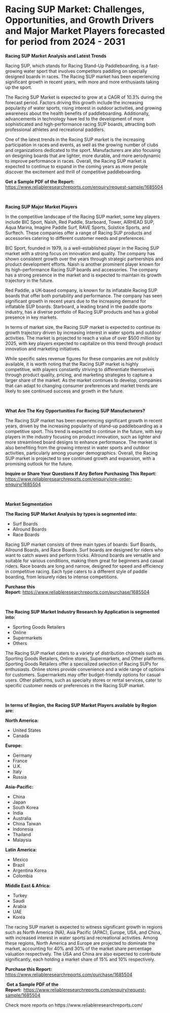 <p><h1>Racing SUP Market: Challenges, Opportunities, and Growth Drivers and Major Market Players forecasted for period from 2024 - 2031</h1></p><p><strong>Racing SUP Market Analysis and Latest Trends</strong></p>
<p><p>Racing SUP, which stands for Racing Stand-Up Paddleboarding, is a fast-growing water sport that involves competitors paddling on specially designed boards in races. The Racing SUP market has been experiencing significant growth in recent years, with more and more enthusiasts taking up the sport.</p><p>The Racing SUP Market is expected to grow at a CAGR of 10.3% during the forecast period. Factors driving this growth include the increasing popularity of water sports, rising interest in outdoor activities, and growing awareness about the health benefits of paddleboarding. Additionally, advancements in technology have led to the development of more sophisticated and high-performance racing SUP boards, attracting both professional athletes and recreational paddlers.</p><p>One of the latest trends in the Racing SUP market is the increasing participation in races and events, as well as the growing number of clubs and organizations dedicated to the sport. Manufacturers are also focusing on designing boards that are lighter, more durable, and more aerodynamic to improve performance in races. Overall, the Racing SUP market is expected to continue to expand in the coming years as more people discover the excitement and thrill of competitive paddleboarding.</p></p>
<p><strong>Get a Sample PDF of the Report:&nbsp;</strong> <a href="https://www.reliableresearchreports.com/enquiry/request-sample/1685504">https://www.reliableresearchreports.com/enquiry/request-sample/1685504</a></p>
<p>&nbsp;</p>
<p><strong>Racing SUP Major Market Players</strong></p>
<p><p>In the competitive landscape of the Racing SUP market, some key players include BIC Sport, Naish, Red Paddle, Starboard, Tower, AIRHEAD SUP, Aqua Marina, Imagine Paddle Surf, RAVE Sports, Solstice Sports, and Surftech. These companies offer a range of Racing SUP products and accessories catering to different customer needs and preferences.</p><p>BIC Sport, founded in 1979, is a well-established player in the Racing SUP market with a strong focus on innovation and quality. The company has shown consistent growth over the years through strategic partnerships and product development efforts. Naish is another prominent player known for its high-performance Racing SUP boards and accessories. The company has a strong presence in the market and is expected to maintain its growth trajectory in the future.</p><p>Red Paddle, a UK-based company, is known for its inflatable Racing SUP boards that offer both portability and performance. The company has seen significant growth in recent years due to the increasing demand for inflatable SUP boards. Starboard, a leading brand in the paddle sports industry, has a diverse portfolio of Racing SUP products and has a global presence in key markets.</p><p>In terms of market size, the Racing SUP market is expected to continue its growth trajectory driven by increasing interest in water sports and outdoor activities. The market is projected to reach a value of over $500 million by 2025, with key players expected to capitalize on this trend through product innovation and marketing initiatives.</p><p>While specific sales revenue figures for these companies are not publicly available, it is worth noting that the Racing SUP market is highly competitive, with players constantly striving to differentiate themselves through product quality, pricing, and marketing strategies to capture a larger share of the market. As the market continues to develop, companies that can adapt to changing consumer preferences and market trends are likely to see continued success and growth in the future.</p></p>
<p>&nbsp;</p>
<p><strong>What Are The Key Opportunities For Racing SUP Manufacturers?</strong></p>
<p><p>The Racing SUP market has been experiencing significant growth in recent years, driven by the increasing popularity of stand-up paddleboarding as a competitive sport. This trend is expected to continue in the future, with key players in the industry focusing on product innovation, such as lighter and more streamlined board designs to enhance performance. The market is also benefiting from the growing interest in water sports and outdoor activities, particularly among younger demographics. Overall, the Racing SUP market is projected to see continued growth and expansion, with a promising outlook for the future.</p></p>
<p><strong>Inquire or Share Your Questions If Any Before Purchasing This Report:</strong> <a href="https://www.reliableresearchreports.com/enquiry/pre-order-enquiry/1685504">https://www.reliableresearchreports.com/enquiry/pre-order-enquiry/1685504</a></p>
<p>&nbsp;</p>
<p><strong>Market Segmentation</strong></p>
<p><strong>The Racing SUP Market Analysis by types is segmented into:</strong></p>
<p><ul><li>Surf Boards</li><li>Allround Boards</li><li>Race Boards</li></ul></p>
<p><p>Racing SUP market consists of three main types of boards: Surf Boards, Allround Boards, and Race Boards. Surf boards are designed for riders who want to catch waves and perform tricks. Allround boards are versatile and suitable for various conditions, making them great for beginners and casual riders. Race boards are long and narrow, designed for speed and efficiency in competitive racing. Each type caters to a different style of paddle boarding, from leisurely rides to intense competitions.</p></p>
<p><strong>Purchase this Report:&nbsp;</strong><a href="https://www.reliableresearchreports.com/purchase/1685504">https://www.reliableresearchreports.com/purchase/1685504</a></p>
<p>&nbsp;</p>
<p><strong>The Racing SUP Market Industry Research by Application is segmented into:</strong></p>
<p><ul><li>Sporting Goods Retailers</li><li>Online</li><li>Supermarkets</li><li>Others</li></ul></p>
<p><p>The Racing SUP market caters to a variety of distribution channels such as Sporting Goods Retailers, Online stores, Supermarkets, and Other platforms. Sporting Goods Retailers offer a specialized selection of Racing SUPs for enthusiasts. Online stores provide convenience and a wide range of options for customers. Supermarkets may offer budget-friendly options for casual users. Other platforms, such as specialty stores or rental services, cater to specific customer needs or preferences in the Racing SUP market.</p></p>
<p>&nbsp;</p>
<p><strong>In terms of Region, the Racing SUP Market Players available by Region are:</strong></p>
<p>
    <p> <strong> North America: </strong>
        <ul>
            <li>United States</li>
            <li>Canada</li>
        </ul>
        </p> 
    <p> <strong> Europe: </strong>
        <ul>
            <li>Germany</li>
            <li>France</li>
            <li>U.K.</li>
            <li>Italy</li>
            <li>Russia</li>
        </ul>
        </p> 
    <p> <strong> Asia-Pacific: </strong>
        <ul>
            <li>China</li>
            <li>Japan</li>
            <li>South Korea</li>
            <li>India</li>
            <li>Australia</li>
            <li>China Taiwan</li>
            <li>Indonesia</li>
            <li>Thailand</li>
            <li>Malaysia</li>
        </ul>
        </p> 
    <p> <strong> Latin America: </strong>
        <ul>
            <li>Mexico</li>
            <li>Brazil</li>
            <li>Argentina Korea</li>
            <li>Colombia</li>
        </ul>
        </p> 
    <p> <strong> Middle East & Africa: </strong>
        <ul>
            <li>Turkey</li>
            <li>Saudi</li>
            <li>Arabia</li>
            <li>UAE</li>
            <li>Korea</li>
        </ul>
    </p>
    </p>
<p><p>The racing SUP market is expected to witness significant growth in regions such as North America (NA), Asia Pacific (APAC), Europe, USA, and China, with increased interest in water sports and recreational activities. Among these regions, North America and Europe are projected to dominate the market, accounting for 40% and 30% of the market share percentage valuation respectively. The USA and China are also expected to contribute significantly, each holding a market share of 15% and 10% respectively.</p></p>
<p><strong>Purchase this Report: </strong><a href="https://www.reliableresearchreports.com/purchase/1685504">https://www.reliableresearchreports.com/purchase/1685504</a></p>
<p>&nbsp;<strong>Get a Sample PDF of the Report:&nbsp;&nbsp;</strong><a href="https://www.reliableresearchreports.com/enquiry/request-sample/1685504">https://www.reliableresearchreports.com/enquiry/request-sample/1685504</a></p>
<p><strong></strong></p>
<p>Check more reports on https://www.reliableresearchreports.com/</p>